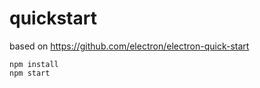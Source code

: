 # quickstart

based on https://github.com/electron/electron-quick-start

```
npm install
npm start
```
